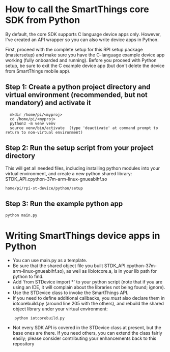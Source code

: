# How to call the SmartThings core SDK from Python

By default, the core SDK supports C language device apps only.  However, I've created an API wrapper so you can also write device apps in Python.

First, proceed with the complete setup for this RPI setup package (mastersetup) and make sure you have the C-language example device app working (fully onboarded and running).
Before you proceed with Python setup, be sure to exit the C example device app (but don't delete the device from SmartThings mobile app).

## Step 1: Create a python project directory and virtual environment (recommended, but not mandatory) and activate it
```
  mkdir /home/pi/<myproj>
  cd /home/pi/<myproj>
  python3 -m venv venv
  source venv/bin/activate  (type 'deactivate' at command prompt to return to non-virtual environment)
```
## Step 2: Run the setup script from your project directory
This will get all needed files, including installing python modules into your virtual environment, and create a new python shared library: STDK_API.cpython-37m-arm-linux-gnueabihf.so
```
home/pi/rpi-st-device/python/setup
```

## Step 3: Run the example python app
```
python main.py
```


# Writing SmartThings device apps in Python
- You can use main.py as a template.  
- Be sure that the shared object file you built STDK_API.cpython-37m-arm-linux-gnueabihf.so), as well as libiotcore.a, is in your lib path for python to find.
- Add 'from STDevice import \*' to your python script (note that if you are using an IDE, it will complain about the libraries not being found; ignore).
- Use the STDevice class to invoke the SmartThings API.
- If you need to define additional callbacks, you *must* also declare them in iotcorebuild.py (around line 205 with the others), and rebuild the shared object library under your virtual environment:
```
    python iotcorebuild.py
```
- Not every SDK API is covered in the STDevice class at present, but the base ones are there.  If you need others, you can extend the class fairly easily; please consider contributing your enhancements back to this repository
